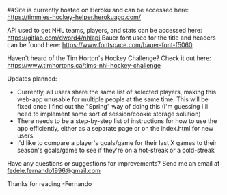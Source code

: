 ##Site is currently hosted on Heroku and can be accessed here: https://timmies-hockey-helper.herokuapp.com/

API used to get NHL teams, players, and stats can be accessed here: https://gitlab.com/dword4/nhlapi
Bauer font used for the title and headers can be found here: https://www.fontspace.com/bauer-font-f5060 

Haven't heard of the Tim Horton's Hockey Challenge? Check it out here: https://www.timhortons.ca/tims-nhl-hockey-challenge

Updates planned:
- Currently, all users share the same list of selected players, making this web-app unusable for multiple people at the same time. This will be fixed once I find out the "Spring" way of doing this (I'm guessing I'll need to implement some sort of session/cookie storage solution)
- There needs to be a step-by-step list of instructions for how to use the app efficiently, either as a separate page or on the index.html for new users. 
- I'd like to compare a player's goals/game for their last X games to their season's goals/game to see if they're on a hot-streak or a cold-streak


Have any questions or suggestions for improvements? Send me an email at fedele.fernando1996@gmail.com



Thanks for reading
-Fernando
